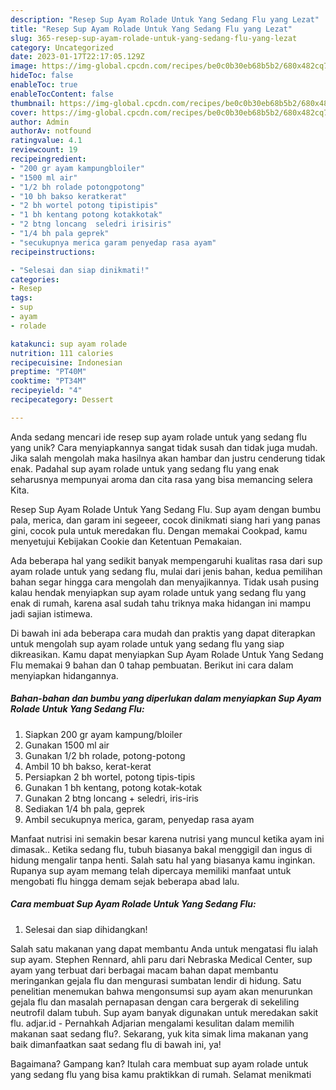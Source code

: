 ```yaml
---
description: "Resep Sup Ayam Rolade Untuk Yang Sedang Flu yang Lezat"
title: "Resep Sup Ayam Rolade Untuk Yang Sedang Flu yang Lezat"
slug: 365-resep-sup-ayam-rolade-untuk-yang-sedang-flu-yang-lezat
category: Uncategorized
date: 2023-01-17T22:17:05.129Z
image: https://img-global.cpcdn.com/recipes/be0c0b30eb68b5b2/680x482cq70/sup-ayam-rolade-untuk-yang-sedang-flu-foto-resep-utama.jpg
hideToc: false
enableToc: true
enableTocContent: false
thumbnail: https://img-global.cpcdn.com/recipes/be0c0b30eb68b5b2/680x482cq70/sup-ayam-rolade-untuk-yang-sedang-flu-foto-resep-utama.jpg
cover: https://img-global.cpcdn.com/recipes/be0c0b30eb68b5b2/680x482cq70/sup-ayam-rolade-untuk-yang-sedang-flu-foto-resep-utama.jpg
author: Admin
authorAv: notfound
ratingvalue: 4.1
reviewcount: 19
recipeingredient:
- "200 gr ayam kampungbloiler"
- "1500 ml air"
- "1/2 bh rolade potongpotong"
- "10 bh bakso keratkerat"
- "2 bh wortel potong tipistipis"
- "1 bh kentang potong kotakkotak"
- "2 btng loncang  seledri irisiris"
- "1/4 bh pala geprek"
- "secukupnya merica garam penyedap rasa ayam"
recipeinstructions:

- "Selesai dan siap dinikmati!"
categories:
- Resep
tags:
- sup
- ayam
- rolade

katakunci: sup ayam rolade 
nutrition: 111 calories
recipecuisine: Indonesian
preptime: "PT40M"
cooktime: "PT34M"
recipeyield: "4"
recipecategory: Dessert

---
```





Anda sedang mencari ide resep sup ayam rolade untuk yang sedang flu yang unik? Cara menyiapkannya sangat tidak susah dan tidak juga mudah. Jika salah mengolah maka hasilnya akan hambar dan justru cenderung tidak enak. Padahal sup ayam rolade untuk yang sedang flu yang enak seharusnya mempunyai aroma dan cita rasa yang bisa memancing selera Kita.





Resep Sup Ayam Rolade Untuk Yang Sedang Flu. Sup ayam dengan bumbu pala, merica, dan garam ini segeeer, cocok dinikmati siang hari yang panas gini, cocok pula untuk meredakan flu. Dengan memakai Cookpad, kamu menyetujui Kebijakan Cookie dan Ketentuan Pemakaian.

Ada beberapa hal yang sedikit banyak mempengaruhi kualitas rasa dari sup ayam rolade untuk yang sedang flu, mulai dari jenis bahan, kedua pemilihan bahan segar hingga cara mengolah dan menyajikannya. Tidak usah pusing kalau hendak menyiapkan sup ayam rolade untuk yang sedang flu yang enak di rumah, karena asal sudah tahu triknya maka hidangan ini mampu jadi sajian istimewa.






Di bawah ini ada beberapa cara mudah dan praktis yang dapat diterapkan untuk mengolah sup ayam rolade untuk yang sedang flu yang siap dikreasikan. Kamu dapat menyiapkan Sup Ayam Rolade Untuk Yang Sedang Flu memakai 9 bahan dan 0 tahap pembuatan. Berikut ini cara dalam menyiapkan hidangannya.

<!--inarticleads1-->

##### Bahan-bahan dan bumbu yang diperlukan dalam menyiapkan Sup Ayam Rolade Untuk Yang Sedang Flu:

1. Siapkan 200 gr ayam kampung/bloiler
1. Gunakan 1500 ml air
1. Gunakan 1/2 bh rolade, potong-potong
1. Ambil 10 bh bakso, kerat-kerat
1. Persiapkan 2 bh wortel, potong tipis-tipis
1. Gunakan 1 bh kentang, potong kotak-kotak
1. Gunakan 2 btng loncang + seledri, iris-iris
1. Sediakan 1/4 bh pala, geprek
1. Ambil secukupnya merica, garam, penyedap rasa ayam


Manfaat nutrisi ini semakin besar karena nutrisi yang muncul ketika ayam ini dimasak.. Ketika sedang flu, tubuh biasanya bakal menggigil dan ingus di hidung mengalir tanpa henti. Salah satu hal yang biasanya kamu inginkan. Rupanya sup ayam memang telah dipercaya memiliki manfaat untuk mengobati flu hingga demam sejak beberapa abad lalu. 

<!--inarticleads2-->

##### Cara membuat Sup Ayam Rolade Untuk Yang Sedang Flu:


1. Selesai dan siap dihidangkan!

Salah satu makanan yang dapat membantu Anda untuk mengatasi flu ialah sup ayam. Stephen Rennard, ahli paru dari Nebraska Medical Center, sup ayam yang terbuat dari berbagai macam bahan dapat membantu meringankan gejala flu dan mengurasi sumbatan lendir di hidung. Satu penelitian menemukan bahwa mengonsumsi sup ayam akan menurunkan gejala flu dan masalah pernapasan dengan cara bergerak di sekeliling neutrofil dalam tubuh. Sup ayam banyak digunakan untuk meredakan sakit flu. adjar.id - Pernahkah Adjarian mengalami kesulitan dalam memilih makanan saat sedang flu?. Sekarang, yuk kita simak lima makanan yang baik dimanfaatkan saat sedang flu di bawah ini, ya! 

Bagaimana? Gampang kan? Itulah cara membuat sup ayam rolade untuk yang sedang flu yang bisa kamu praktikkan di rumah. Selamat menikmati

